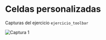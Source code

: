 # Celdas personalizadas
Capturas del ejercicio `ejercicio_toolbar`

![Captura 1](https://github.com/yasmanets/ios_iu/blob/main/1%20ejecicio_celdas/captures/CustomToolbar.png)

